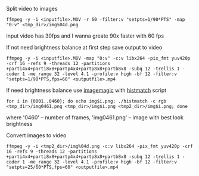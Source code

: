 Split video to images 

    ffmpeg -y -i <inputfile>.MOV -r 60 -filter:v "setpts=1/90*PTS" -map "0:v" <tmp_dir>/img%04d.png

input video has 30fps and I wanna greate 90x faster with 60 fps

If not need brightness balance at first step save output to video

    ffmpeg -y -i <inputfile>.MOV -map "0:v" -c:v libx264 -pix_fmt yuv420p -crf 16 -refs 9 -threads 12 -partitions +parti4x4+parti8x8+partp4x4+partp8x8+partb8x8 -subq 12 -trellis 1 -coder 1 -me_range 32 -level 4.1 -profile:v high -bf 12 -filter:v "setpts=1/90*PTS,fps=60" <outputfile>.mp4

If need brightness balance use [imagemagic](https://www.imagemagick.org/script/index.php) with [histmatch](http://www.fmwconcepts.com/imagemagick/histmatch/index.php) script

    for i in {0001..0460}; do echo img$i.png; ./histmatch -c rgb <tmp_dir>/img0461.png <tmp_dir>/img$i.png <tmp2_dir>/img$i.png; done

where '0460' – number of frames, 'img0461.png' – image with best look brightness

Convert images to video

    ffmpeg -y -i <tmp2_dir>/img%04d.png -c:v libx264 -pix_fmt yuv420p -crf 16 -refs 9 -threads 12 -partitions +parti4x4+parti8x8+partp4x4+partp8x8+partb8x8 -subq 12 -trellis 1 -coder 1 -me_range 32 -level 4.1 -profile:v high -bf 12 -filter:v "setpts=25/60*PTS,fps=60" <outputfile>.mp4
